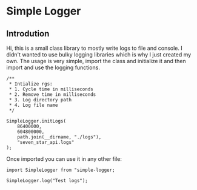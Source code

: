 # Simple Logger

## Introdution

Hi, this is a small class library to mostly write logs to file and console. I didn't wanted to use bulky logging libraries which is why I just created my own. The usage is very simple, import the class and initialize it and then import and use the logging functions.

```
/**
 * Intialize rgs:
 * 1. Cycle time in milliseconds
 * 2. Remove time in milliseconds
 * 3. Log directory path
 * 4. Log file name
 */

SimpleLogger.initLogs(
	86400000,
	604800000,
	path.join(__dirname, "./logs"),
	"seven_star_api.logs"
);
```

Once imported you can use it in any other file:

```
import SimpleLogger from "simple-logger;

SimpleLogger.log("Test logs");
```
